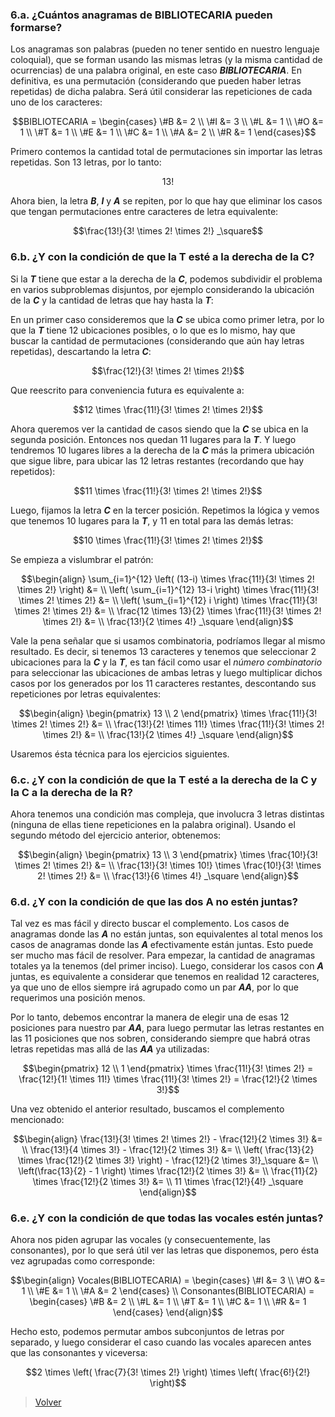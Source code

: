 ### <a name="6.a"></a> 6.a. ¿Cuántos anagramas de **BIBLIOTECARIA** pueden formarse?

Los anagramas son palabras (pueden no tener sentido en nuestro lenguaje coloquial), que se forman usando las mismas letras (y la misma cantidad de ocurrencias) de una palabra original, en este caso ***BIBLIOTECARIA***. En definitiva, es una permutación (considerando que pueden haber letras repetidas) de dicha palabra. Será útil considerar las repeticiones de cada uno de los caracteres:

```math
BIBLIOTECARIA = \begin{cases}
   \#B &= 2 \\
   \#I &= 3 \\
   \#L &= 1 \\
   \#O &= 1 \\
   \#T &= 1 \\
   \#E &= 1 \\
   \#C &= 1 \\
   \#A &= 2 \\
   \#R &= 1
\end{cases}
```

Primero contemos la cantidad total de permutaciones sin importar las letras repetidas. Son 13 letras, por lo tanto:

```math
13!
```

Ahora bien, la letra ***B***, ***I*** y ***A*** se repiten, por lo que hay que eliminar los casos que tengan permutaciones entre caracteres de letra equivalente:

```math
\frac{13!}{3! \times 2! \times 2!} _\square
```

### <a name="6.b"></a> 6.b. ¿Y con la condición de que la T esté a la derecha de la C?

Si la ***T*** tiene que estar a la derecha de la ***C***, podemos subdividir el problema en varios subproblemas disjuntos, por ejemplo considerando la ubicación de la ***C*** y la cantidad de letras que hay hasta la ***T***:

En un primer caso consideremos que la ***C*** se ubica como primer letra, por lo que la ***T*** tiene 12 ubicaciones posibles, o lo que es lo mismo, hay que buscar la cantidad de permutaciones (considerando que aún hay letras repetidas), descartando la letra ***C***:

```math
\frac{12!}{3! \times 2! \times 2!}
```

Que reescrito para conveniencia futura es equivalente a:

```math
12 \times \frac{11!}{3! \times 2! \times 2!}
```

Ahora queremos ver la cantidad de casos siendo que la ***C*** se ubica en la segunda posición. Entonces nos quedan 11 lugares para la ***T***. Y luego tendremos 10 lugares libres a la derecha de la ***C*** más la primera ubicación que sigue libre, para ubicar las 12 letras restantes (recordando que hay repetidos):

```math
11 \times \frac{11!}{3! \times 2! \times 2!}
```

Luego, fijamos la letra ***C*** en la tercer posición. Repetimos la lógica y vemos que tenemos 10 lugares para la ***T***, y 11 en total para las demás letras:

```math
10 \times \frac{11!}{3! \times 2! \times 2!}
```

Se empieza a vislumbrar el patrón:

```math
\begin{align}
\sum_{i=1}^{12} \left( (13-i) \times \frac{11!}{3! \times 2! \times 2!} \right) &= \\
\left( \sum_{i=1}^{12} 13-i \right) \times \frac{11!}{3! \times 2! \times 2!} &= \\
\left( \sum_{i=1}^{12} i \right) \times \frac{11!}{3! \times 2! \times 2!} &= \\
\frac{12 \times 13}{2} \times \frac{11!}{3! \times 2! \times 2!} &= \\
\frac{13!}{2 \times 4!} _\square
\end{align}
```

Vale la pena señalar que si usamos combinatoria, podríamos llegar al mismo resultado. Es decir, si tenemos 13 caracteres y tenemos que seleccionar 2 ubicaciones para la ***C*** y la ***T***, es tan fácil como usar el *número combinatorio* para seleccionar las ubicaciones de ambas letras y luego multiplicar dichos casos por los generados por los 11 caracteres restantes, descontando sus repeticiones por letras equivalentes:

```math
\begin{align}
\begin{pmatrix} 13 \\ 2 \end{pmatrix} \times \frac{11!}{3! \times 2! \times 2!} &= \\
\frac{13!}{2! \times 11!} \times \frac{11!}{3! \times 2! \times 2!} &= \\
\frac{13!}{2 \times 4!} _\square
\end{align}
```

Usaremos ésta técnica para los ejercicios siguientes.

### <a name="6.c"></a> 6.c. ¿Y con la condición de que la T esté a la derecha de la C y la C a la derecha de la R?

Ahora tenemos una condición mas compleja, que involucra 3 letras distintas (ninguna de ellas tiene repeticiones en la palabra original). Usando el segundo método del ejercicio anterior, obtenemos:

```math
\begin{align}
\begin{pmatrix} 13 \\ 3 \end{pmatrix} \times \frac{10!}{3! \times 2! \times 2!} &= \\
\frac{13!}{3! \times 10!} \times \frac{10!}{3! \times 2! \times 2!} &= \\
\frac{13!}{6 \times 4!} _\square
\end{align}
```

### <a name="6.d"></a> 6.d. ¿Y con la condición de que las dos A no estén juntas?

Tal vez es mas fácil y directo buscar el complemento. Los casos de anagramas donde las ***A*** no están juntas, son equivalentes al total menos los casos de anagramas donde las ***A*** efectivamente están juntas. Esto puede ser mucho mas fácil de resolver. Para empezar, la cantidad de anagramas totales ya la tenemos (del primer inciso). Luego, considerar los casos con ***A*** juntas, es equivalente a considerar que tenemos en realidad 12 caracteres, ya que uno de ellos siempre irá agrupado como un par ***AA***, por lo que requerimos una posición menos.

Por lo tanto, debemos encontrar la manera de elegir una de esas 12 posiciones para nuestro par ***AA***, para luego permutar las letras restantes en las 11 posiciones que nos sobren, considerando siempre que habrá otras letras repetidas mas allá de las ***AA*** ya utilizadas:

```math
\begin{pmatrix} 12 \\ 1 \end{pmatrix} \times \frac{11!}{3! \times 2!} = \frac{12!}{1! \times 11!} \times \frac{11!}{3! \times 2!} = \frac{12!}{2 \times 3!}
```

Una vez obtenido el anterior resultado, buscamos el complemento mencionado:

```math
\begin{align}
\frac{13!}{3! \times 2! \times 2!} - \frac{12!}{2 \times 3!} &= \\
\frac{13!}{4 \times 3!} - \frac{12!}{2 \times 3!} &= \\
\left( \frac{13}{2} \times \frac{12!}{2 \times 3!} \right) - \frac{12!}{2 \times 3!}_\square &= \\
\left(\frac{13}{2} - 1 \right) \times \frac{12!}{2 \times 3!} &= \\
\frac{11}{2} \times \frac{12!}{2 \times 3!} &= \\
11 \times \frac{12!}{4!} _\square
\end{align}
```

### <a name="6.e"></a> 6.e. ¿Y con la condición de que todas las vocales estén juntas?

Ahora nos piden agrupar las vocales (y consecuentemente, las consonantes), por lo que será útil ver las letras que disponemos, pero ésta vez agrupadas como corresponde:

```math
\begin{align}
Vocales(BIBLIOTECARIA) = \begin{cases}
   \#I &= 3 \\
   \#O &= 1 \\
   \#E &= 1 \\
   \#A &= 2
\end{cases}
\\
Consonantes(BIBLIOTECARIA) = \begin{cases}
   \#B &= 2 \\
   \#L &= 1 \\
   \#T &= 1 \\
   \#C &= 1 \\
   \#R &= 1
\end{cases}
\end{align}
```

Hecho esto, podemos permutar ambos subconjuntos de letras por separado, y luego considerar el caso cuando las vocales aparecen antes que las consonantes y viceversa:

```math
2 \times \left( \frac{7}{3! \times 2!} \right) \times \left( \frac{6!}{2!} \right)
```

> [Volver](../README.md)
